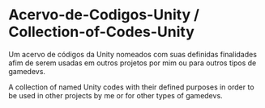 # Acervo-de-Codigos-Unity / Collection-of-Codes-Unity
Um acervo de códigos da Unity nomeados com suas definidas finalidades afim de serem usadas em outros projetos por mim ou para outros tipos de gamedevs.

A collection of named Unity codes with their defined purposes in order to be used in other projects by me or for other types of gamedevs.
